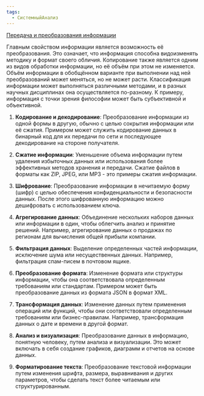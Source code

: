 ```yaml
---
tags:
  - СистемныйАнализ
---
```


[Передача и преобразования информации](https://spravochnick.ru/informatika/peredacha_i_preobrazovaniya_informacii/)

Главным свойством информации является возможность её преобразования. Это означает, что информация способна видоизменять методику и формат своего обличия. Копирование также является одним из видов обработки информации, но её объём при этом не изменяется. Объём информации в обобщённом варианте при выполнении над ней преобразований может меняться, но не может расти. Классификация информации может выполняться различными методами, и в разных научных дисциплинах она осуществляется по-разному. К примеру, информация с точки зрения философии может быть субъективной и объективной.

1. **Кодирование и декодирование**: Преобразование информации из одной формы в другую, обычно с целью сокрытия информации или её сжатия. Примером может служить кодирование данных в бинарный код для их передачи по сети и последующее декодирование на стороне получателя.
    
2. **Сжатие информации**: Уменьшение объема информации путем удаления избыточных данных или использования более эффективных методов хранения и передачи. Сжатие файлов в форматы как ZIP, JPEG, или MP3 - это примеры сжатия информации.
    
3. **Шифрование**: Преобразование информации в нечитаемую форму (шифр) с целью обеспечения конфиденциальности и безопасности данных. После этого шифрованную информацию можно дешифровать с использованием ключа.
    
4. **Агрегирование данных**: Объединение нескольких наборов данных или информации в один, чтобы облегчить анализ и принятие решений. Например, агрегирование данных о продажах по регионам для вычисления общей прибыли компании.
    
5. **Фильтрация данных**: Выделение определенных частей информации, исключение шума или несущественных данных. Например, фильтрация спам-писем в почтовом ящике.
    
6. **Преобразование формата**: Изменение формата или структуры информации, чтобы она соответствовала определенным требованиям или стандартам. Примером может быть преобразование данных из формата JSON в формат XML.
    
8. **Трансформация данных**: Изменение данных путем применения операций или функций, чтобы они соответствовали определенным требованиям или бизнес-правилам. Например, трансформация данных о дате и времени в другой формат.
    
9. **Анализ и визуализация**: Преобразование данных в информацию, понятную человеку, путем анализа и визуализации. Это может включать в себя создание графиков, диаграмм и отчетов на основе данных.
    
10. **Форматирование текста**: Преобразование текстовой информации путем изменения шрифта, размера, выравнивания и других параметров, чтобы сделать текст более читаемым или структурированным.